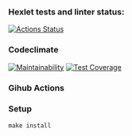 ### Hexlet tests and linter status:
[![Actions Status](https://github.com/UotanKlein/frontend-project-11/actions/workflows/hexlet-check.yml/badge.svg)](https://github.com/UotanKlein/frontend-project-11/actions)

### Codeclimate
[![Maintainability](https://api.codeclimate.com/v1/badges/3f5920af948d6785101d/maintainability)](https://codeclimate.com/github/UotanKlein/frontend-project-11/maintainability)
[![Test Coverage](https://api.codeclimate.com/v1/badges/3f5920af948d6785101d/test_coverage)](https://codeclimate.com/github/UotanKlein/frontend-project-11/test_coverage)

### Gihub Actions

### Setup
```make install```